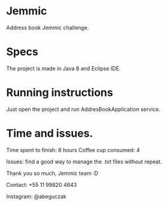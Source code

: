 # Jemmic
Address book Jemmic challenge. 

# Specs
The project is made in Java 8 and Eclipse IDE. 

# Running instructions
Just open the project and run AddresBookApplication service. 


# Time and issues. 
Time spent to finish: 8 hours
Coffee cup consumed: 4

Issues: find a good way to manage the .txt files without repeat. 



Thank you so much, Jemmic team :D 

Contact: 
+55 11 99820 4643

Instagram:
@abeguczak
